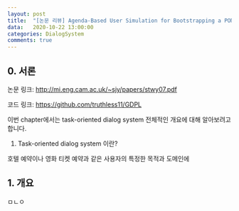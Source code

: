 ```yaml
---
layout: post
title:  "[논문 리뷰] Agenda-Based User Simulation for Bootstrapping a POMDP Dialogue System"
data:   2020-10-22 13:00:00 
categories: DialogSystem
comments: true
---
```


## 0. 서론


논문 링크: http://mi.eng.cam.ac.uk/~sjy/papers/stwy07.pdf

코드 링크: https://github.com/truthless11/GDPL


이번 chapter에서는 task-oriented dialog system 전체적인 개요에 대해 알아보려고 합니다.


1) Task-oriented dialog system 이란?


호텔 예약이나 영화 티켓 예약과 같은 사용자의 특정한 목적과 도메인에   


## 1. 개요

ㅁㄴㅇ
